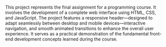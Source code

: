This project represents the final assignment for a programming course. It involves the development of a complete web interface using HTML, CSS, and JavaScript. The project features a responsive header—designed to adapt seamlessly between desktop and mobile devices—interactive navigation, and smooth animated transitions to enhance the overall user experience. It serves as a practical demonstration of the fundamental front-end development concepts learned during the course.
